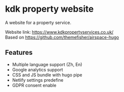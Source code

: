 # kdk property website
A website for a property service.

Website link: https://www.kdkpropertyservices.co.uk/   
Based on https://github.com/themefisher/airspace-hugo

## Features

- Multiple language support (Zh, En) 
- Google analytics  support
- CSS and JS bundle with hugo pipe
- Netlify settings predefine
- GDPR consent enable 

